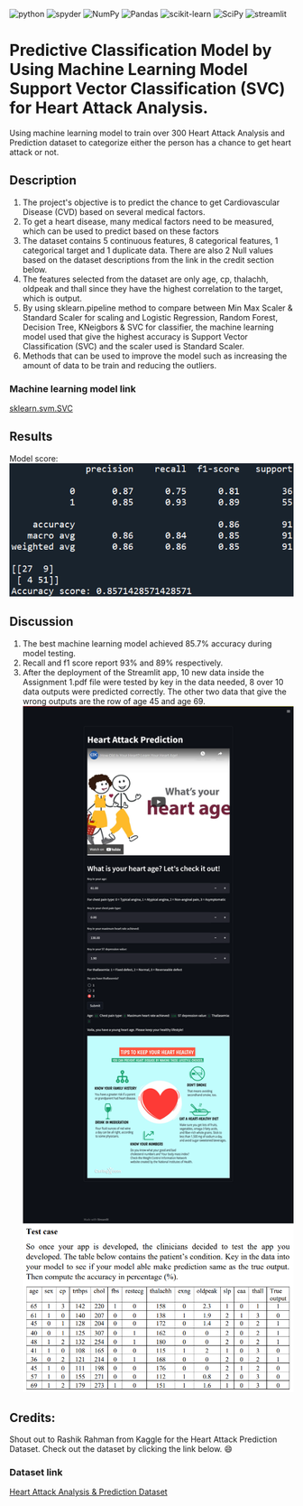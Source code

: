 <a><img alt = 'python' src="https://img.shields.io/badge/Python-14354C?style=for-the-badge&logo=python&logoColor=white"></a>
<a><img alt = 'spyder' src="https://img.shields.io/badge/Spyder%20Ide-FF0000?style=for-the-badge&logo=spyder%20ide&logoColor=white"></a>
![NumPy](https://img.shields.io/badge/numpy-%23013243.svg?style=for-the-badge&logo=numpy&logoColor=white)
![Pandas](https://img.shields.io/badge/pandas-%23150458.svg?style=for-the-badge&logo=pandas&logoColor=white)
![scikit-learn](https://img.shields.io/badge/scikit--learn-%23F7931E.svg?style=for-the-badge&logo=scikit-learn&logoColor=white)
![SciPy](https://img.shields.io/badge/SciPy-%230C55A5.svg?style=for-the-badge&logo=scipy&logoColor=%white)
<a><img alt='streamlit' src="https://img.shields.io/badge/Streamlit-FF4B4B?style=for-the-badge&logo=Streamlit&logoColor=white"></a>


# Predictive Classification Model by Using Machine Learning Model Support Vector Classification (SVC) for Heart Attack Analysis.
 Using machine learning model to train over 300  Heart Attack Analysis and Prediction dataset to categorize either the person has a chance to get heart attack or not.

## Description
1. The project's objective is to predict the chance to get Cardiovascular Disease (CVD) based on several medical factors.
2. To get a heart disease, many medical factors need to be measured, which can be used to predict based on these factors
3. The dataset contains 5 continuous features, 8 categorical features, 1 categorical target and 1 duplicate data. There are also 2 Null values based on the dataset descriptions from the link in the credit section below.
4. The features selected from the dataset are only age, cp, thalachh, oldpeak and thall since they have the highest correlation to the target, which is output.
5. By using sklearn.pipeline method to compare between Min Max Scaler & Standard Scaler for scaling and Logistic Regression, Random Forest, Decision Tree, KNeigbors & SVC for classifier, the machine learning model used that give the highest accuracy is Support Vector Classification (SVC) and the scaler used is Standard Scaler.
6. Methods that can be used to improve the model such as increasing the amount of data to be train and reducing the outliers.

### Machine learning model link
[sklearn.svm.SVC](https://scikit-learn.org/stable/modules/generated/sklearn.svm.SVC.html)

## Results
Model score:
![model_score](static/score_heart.PNG)

## Discussion
1. The best machine learning model achieved 85.7% accuracy during model testing. 
2. Recall and f1 score report 93% and 89% respectively. 
3. After the deployment of the Streamlit app, 10 new data inside the Assignment 1.pdf file were tested by key in the data needed, 8 over 10 data outputs were predicted correctly. The other two data that give the wrong outputs are the row of age 45 and age 69.
![streamlit_heart](static/streamlit_heart.png)
![test_case](static/test_case.PNG)

## Credits:
Shout out to Rashik Rahman from Kaggle for the Heart Attack Prediction Dataset. Check out the dataset by clicking the link below. :smile:
### Dataset link
[Heart Attack Analysis & Prediction Dataset](https://www.kaggle.com/datasets/rashikrahmanpritom/heart-attack-analysis-prediction-dataset)

